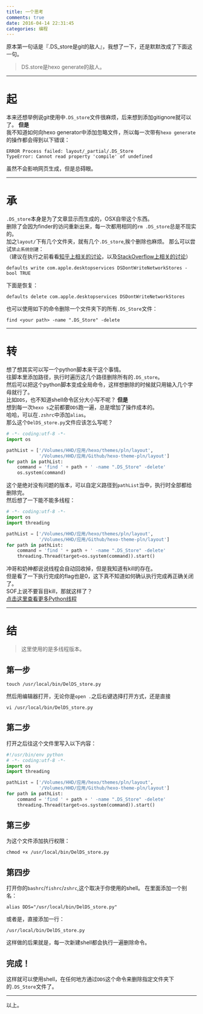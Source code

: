 ```yaml
---
title: 一个思考
comments: true
date: 2016-04-14 22:31:45
categories: 编程
---
```

原本第一句话是『.DS_store是git的敌人』，我想了一下，还是默默改成了下面这一句。  
> DS.store是hexo generate的敌人。

***
# 起
本来还想举例说git使用中`.DS_store`文件很麻烦，后来想到添加gitignore就可以了。
**但是**  
我不知道如何向hexo generator中添加忽略文件，所以每一次带有`hexo generate`的操作都会得到以下错误：
```
ERROR Process failed: layout/_partial/.DS_Store
TypeError: Cannot read property 'compile' of undefined
```
虽然不会影响网页生成，但是总碍眼。
***
# 承
`.DS_store`本身是为了文章显示而生成的，OSX自带这个东西。  
删除了会因为finder的访问重新出来，每一次都用相同的`rm .DS_store`总是不现实的。  
加之`layout/`下有几个文件夹，就有几个`.DS_store`,挨个删除也麻烦。
那么可以尝试`禁止系统创建`：  
（建议在执行之前看看[知乎上相关的讨论](https://www.zhihu.com/question/20345704)，以及[StackOverflow上相关的讨论](//stackoverflow.com/questions/18015978/how-to-stop-creating-ds-store-on-mac)）
```
defaults write com.apple.desktopservices DSDontWriteNetworkStores -bool TRUE
```
下面是恢复：  
```
defaults delete com.apple.desktopservices DSDontWriteNetworkStores
```
也可以使用如下的命令删除一个文件夹下的所有`.DS_Store`文件：  
```
find <your path> -name ".DS_Store" -delete
```
***
# 转
想了想其实可以写一个python脚本来干这个事情。  
往脚本里添加路径，执行时遍历这几个路径删除所有的`.DS_store`。  
然后可以把这个python脚本变成全局命令，这样想删除的时候就只用输入几个字母就行了。  
比如`DDS`，也不知道shell命令区分大小写不呢？
**但是**  
想到每一次`hexo s`之前都要`DDS`跑一遍，总是增加了操作成本的。  
哈哈，可以在`.zshrc`中添加`alias`。  
那么这个`DelDS_store.py`文件应该怎么写呢？  
```  python
# -*- coding:utf-8 -*-
import os

pathList = ['/Volumes/HHD/应用/hexo/themes/pln/layout',
            '/Volumes/HHD/应用/Github/hexo-theme-pln/layout']
for path in pathList:
    command = 'find ' + path + ' -name ".DS_Store" -delete'
    os.system(command)
```
这个是绝对没有问题的版本，可以自定义路径到`pathList`当中，执行时全部都给删除完。  
然后想了一下能不能多线程：  
``` python
# -*- coding:utf-8 -*-
import os
import threading

pathList = ['/Volumes/HHD/应用/hexo/themes/pln/layout',
            '/Volumes/HHD/应用/Github/hexo-theme-pln/layout']
for path in pathList:
    command = 'find ' + path + ' -name ".DS_Store" -delete'
    threading.Thread(target=os.system(command)).start()
```
冲哥和奶神都说说线程会自动回收掉，但是我知道有kill的存在。  
但是看了一下执行完成的flag也是0，这下真不知道如何确认执行完成再正确关闭了。  
SOF上说不要盲目kill，那就这样了？  
[点击这里查看更多Python线程](//zhuanlan.zhihu.com/p/20167077?refer=auxten)
***
# 结
> 这里使用的是多线程版本。  

## 第一步
```
touch /usr/local/bin/DelDS_store.py
```
然后用编辑器打开，无论你是`open .`之后右键选择打开方式，还是直接  
```
vi /usr/local/bin/DelDS_store.py
```
## 第二步
打开之后往这个文件里写入以下内容：
``` python
#!/usr/bin/env python
# -*- coding:utf-8 -*-
import os
import threading

pathList = ['/Volumes/HHD/应用/hexo/themes/pln/layout',
            '/Volumes/HHD/应用/Github/hexo-theme-pln/layout']
for path in pathList:
    command = 'find ' + path + ' -name ".DS_Store" -delete'
    threading.Thread(target=os.system(command)).start()
```
## 第三步
为这个文件添加执行权限：
```
chmod +x /usr/local/bin/DelDS_store.py
```
## 第四步
打开你的`bashrc`/`fishrc`/`zshrc`,这个取决于你使用的shell。
在里面添加一个别名：
```
alias DDS="/usr/local/bin/DelDS_store.py"
```
或者是，直接添加一行：
```
/usr/local/bin/DelDS_store.py
```
这样做的后果就是，每一次新建shell都会执行一遍删除命令。
## 完成！
这样就可以使用shell，在任何地方通过`DDS`这个命令来删除指定文件夹下的`.DS_Store`文件了。
***
以上。
